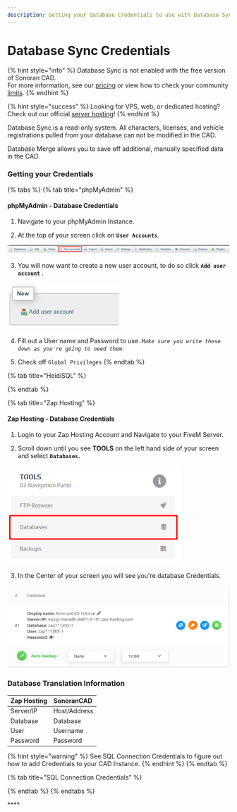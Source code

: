 ```yaml
---
description: Getting your database Credentials to use with Database Sync.
---
```


# Database Sync Credentials

{% hint style="info" %}
Database Sync is not enabled with the free version of Sonoran CAD.  
For more information, see our [pricing](../../pricing/faq/) or view how to check your community [limits](../getting-started/view-your-limits.md).
{% endhint %}

{% hint style="success" %}
Looking for VPS, web, or dedicated hosting? Check out our official [server hosting](../../vps-hosting-1/vps-hosting.md)!
{% endhint %}

Database Sync is a read-only system. All characters, licenses, and vehicle registrations pulled from your database can not be modified in the CAD.  
  
Database Merge allows you to save off additional, manually specified data in the CAD.

### Getting your Credentials

{% tabs %}
{% tab title="phpMyAdmin" %}
#### phpMyAdmin - Database Credentials

1. Navigate to your phpMyAdmin Instance.

2. At the top of your screen click on **`User Accounts`**.

![](../../.gitbook/assets/image%20%28135%29.png)

3. You will now want to create a new user account, to do so click **`Add user account`** .

![](../../.gitbook/assets/image%20%28134%29.png)

4. Fill out a User name and Password to use. _`Make sure you write these down as you're going to need them.`_

5. Check off `Global Privileges` 
{% endtab %}

{% tab title="HeidiSQL" %}

{% endtab %}

{% tab title="Zap Hosting" %}
#### Zap Hosting - Database Credentials

1. Login to your Zap Hosting Account and Navigate to your FiveM Server.

2. Scroll down until you see **TOOLS** on the left hand side of your screen and select **`Databases`.**

![](../../.gitbook/assets/image%20%28132%29.png)

3. In the Center of your screen you will see you're database Credentials. 

![](../../.gitbook/assets/image%20%28133%29.png)



### Database Translation Information

| Zap Hosting | SonoranCAD |
| :--- | :--- |
| Server/IP | Host/Address |
| Database | Database |
| User | Username |
| Password | Password |



{% hint style="warning" %}
See SQL Connection Credentials to figure out how to add Credentials to your CAD Instance.
{% endhint %}
{% endtab %}

{% tab title="SQL Connection Credentials" %}

{% endtab %}
{% endtabs %}



\*\*\*\*







